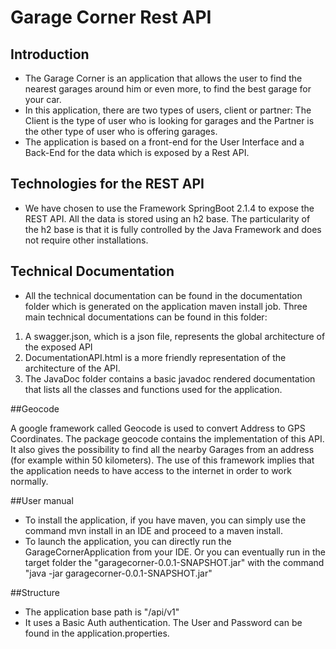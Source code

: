 # Garage Corner Rest API


## Introduction

* The Garage Corner is an application that allows the user to find the nearest garages around him or even more, to find the 
best garage for your car.
* In this application, there are two types of users, client or partner:
The Client is the type of user who is looking for garages and the Partner is the other type of user 
who is offering garages.
* The application is based on a front-end for the User Interface and a Back-End for the data which is exposed by a Rest 
API. 

## Technologies for the REST API

* We have chosen to use the Framework SpringBoot 2.1.4 to expose the REST API. All the data is stored using 
an h2 base. The particularity of the h2 base is that it is fully controlled by the Java Framework and does not require other installations.

## Technical Documentation

* All the technical documentation can be found in the documentation folder which is generated on the application maven install job. Three main technical documentations can be found in this folder:
1. A swagger.json, which is a json file, represents the global architecture of the exposed API
2. DocumentationAPI.html is a more friendly representation of the architecture of the API. 
3. The JavaDoc folder contains a basic javadoc rendered documentation that lists all the classes and functions used for the application.

##Geocode

A google framework called Geocode is used to convert Address to GPS Coordinates. The package geocode contains the implementation of this API. It also gives the possibility to find all the nearby Garages from an address (for example within 50 kilometers).
The use of this framework implies that the application needs to have access to the internet in order to work normally. 


##User manual 

* To install the application, if you have maven, you can simply use the command mvn install in an IDE and proceed to a maven install.
* To launch the application, you can directly run the GarageCornerApplication from your IDE. Or you can eventually run in the target folder the "garagecorner-0.0.1-SNAPSHOT.jar" with the command "java -jar garagecorner-0.0.1-SNAPSHOT.jar"

##Structure

* The application base path is "/api/v1"
* It uses a Basic Auth authentication. The User and Password can be found in the application.properties.



